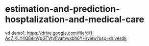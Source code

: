 # estimation-and-prediction-hosptalization-and-medical-care

vd demo1; 
https://drive.google.com/file/d/1-Ac7_KLY4Q8eihVpGTVtyFvamwxbh6YH/view?usp=drivesdk
